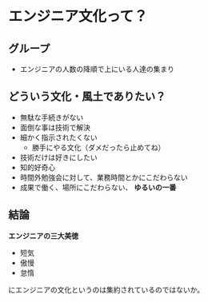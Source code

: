 # エンジニア文化って？

## グループ

- エンジニアの人数の降順で上にいる人達の集まり

## どういう文化・風土でありたい？

- 無駄な手続きがない
- 面倒な事は技術で解決
- 細かく指示されたくない
    - 勝手にやる文化（ダメだったら止めてね）
- 技術だけは好きにしたい
- 知的好奇心
- 時間外勉強会に対して、業務時間とかにこだわらない
- 成果で働く、場所にこだわらない、 **ゆるいの一番**

## 結論

**エンジニアの三大美徳**

- 短気
- 傲慢
- 怠惰

にエンジニアの文化というのは集約されているのではないか。
